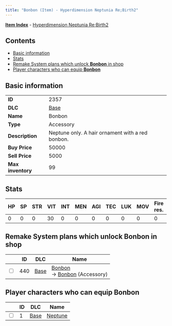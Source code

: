```yaml
---
title: "Bonbon (Item) - Hyperdimension Neptunia Re;Birth2"
---
```


[**Item Index**](/neptunia/rb2/item/index.html) - [Hyperdimension Neptunia Re;Birth2](/neptunia/rb2)

## Contents

- [Basic information](#basic-information)
- [Stats](#stats)
- [Remake System plans which unlock **Bonbon** in shop](#remake-system-plans-which-unlock-bonbon-in-shop)
- [Player characters who can equip **Bonbon**](#player-characters-who-can-equip-bonbon)

## Basic information

|   |   |
| -- | -- |
| **ID** | 2357 |
| **DLC** | [Base](/neptunia/rb2/dlc/0-base.html) |
| **Name** | Bonbon |
| **Type** | Accessory |
| **Description** | Neptune only. A hair ornament with a red bonbon. |
| **Buy Price** | 50000 |
| **Sell Price** | 5000 |
| **Max inventory** | 99 |

## Stats

| HP | SP | STR | VIT | INT | MEN | AGI | TEC | LUK | MOV | Fire res. | Ice res. | Wind res. | Lightning res. |
| -- | -- | --- | --- | --- | --- | --- | --- | --- | --- | --------- | -------- | --------- | -------------- |
| 0 | 0 | 0 | 30 | 0 | 0 | 0 | 0 | 0 | 0 | 0 | 0 | 0 | 0 |

## Remake System plans which unlock **Bonbon** in shop

|    | ID | DLC | Name |
| -- | -- | --- | ---- |
| <input type="checkbox" id="rb2-remake-0-440" class="trackbox" /> | 440 | [Base](/neptunia/rb2/dlc/0-base.html) | [Bonbon](/neptunia/rb2/remake/0-440-bonbon.html)<br />→ [Bonbon](/neptunia/rb2/item/0-2357-bonbon.html) (Accessory) |

## Player characters who can equip **Bonbon**

|    | ID | DLC | Name |
| -- | -- | --- | ---- |
| <input type="checkbox" id="rb2-player-0-1" class="trackbox" /> | 1 | [Base](/neptunia/rb2/dlc/0-base.html) | [Neptune](/neptunia/rb2/player/0-1-neptune.html) |